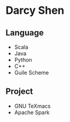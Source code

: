# Darcy Shen
## Language
+ Scala
+ Java
+ Python
+ C++
+ Guile Scheme

## Project
+ GNU TeXmacs
+ Apache Spark
